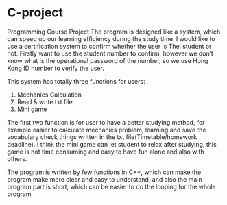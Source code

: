 # C-project
Programming Course Project
The program is designed like a system, which can speed up our learning efficiency during the study time.
I would like to use a certification system to confirm whether the user is Thei student or not. Firstly want to use the student number to confirm, however we don’t know what is the operational password of the number, so we use Hong Kong ID number to verify the user.

This system has totally three functions for users:
1. Mechanics Calculation
2. Read & write txt file
3. Mini game

The first two function is for user to have a better studying method, for example easier to calculate mechanics problem, learning and save the vocabulary check things written in the txt file(Timetable/homework deadline).  I think the mini game can let student to relax after studying, this game is not time consuming and easy to have fun alone and also with others. 

The program is written by few functions in C++, which can make the program make more clear and easy to understand, and also the main program part is short, which can be easier to do the looping for the whole program
